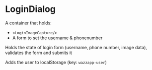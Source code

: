 # LoginDialog

A container that holds:
* `<LoginImageCapture/>`
* A form to set the username & phonenumber

Holds the state of login form (username, phone number, image data), validates the form and submits it

Adds the user to localStorage (key: `wazzapp-user`)
